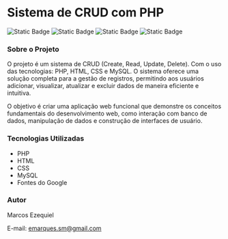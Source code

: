 # Sistema de CRUD com PHP
<div>
    <img alt="Static Badge" src="https://img.shields.io/badge/License-MIT-yellow">
    <img alt="Static Badge" src="https://img.shields.io/badge/Language-PHP-AEB2D5">
    <img alt="Static Badge" src="https://img.shields.io/badge/Language-HTML-orange">
    <img alt="Static Badge" src="https://img.shields.io/badge/Language-CSS-blue">
</div>

### Sobre o Projeto
O projeto é um sistema de CRUD (Create, Read, Update, Delete). Com o uso das tecnologias: PHP, HTML, CSS e MySQL. O sistema oferece uma solução completa para a gestão de registros, permitindo aos usuários adicionar, visualizar, atualizar e excluir dados de maneira eficiente e intuitiva.

O objetivo é criar uma aplicação web funcional que demonstre os conceitos fundamentais do desenvolvimento web, como interação com banco de dados, manipulação de dados e construção de interfaces de usuário.

### Tecnologias Utilizadas
<ul>
    <li>PHP</li>
    <li>HTML</li>
    <li>CSS</li>
    <li>MySQL</li>
    <li>Fontes do Google</li>
</ul>

### Autor
Marcos Ezequiel

E-mail: <a href="mailto:emarques.sm@gmail.com">emarques.sm@gmail.com</a>
